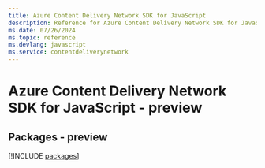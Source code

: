 ```yaml
---
title: Azure Content Delivery Network SDK for JavaScript
description: Reference for Azure Content Delivery Network SDK for JavaScript
ms.date: 07/26/2024
ms.topic: reference
ms.devlang: javascript
ms.service: contentdeliverynetwork
---
```

# Azure Content Delivery Network SDK for JavaScript - preview
## Packages - preview
[!INCLUDE [packages](content-delivery-network-index.md)]